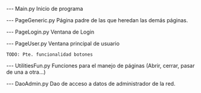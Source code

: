 
--- Main.py
    Inicio de programa
    
--- PageGeneric.py
    Página padre de las que heredan las demás páginas.

--- PageLogin.py
    Ventana de Login

--- PageUser.py
    Ventana principal de usuario
    
    TODO: Pte. funcionalidad botones

--- UtilitiesFun.py
    Funciones para el manejo de páginas (Abrir, cerrar, pasar de una a otra...)
    
--- DaoAdmin.py
    Dao de acceso a datos de administrador de la red.